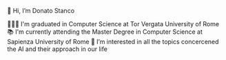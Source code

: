 👋 Hi, I’m Donato Stanco

👨🏻‍🎓 I'm graduated in Computer Science at Tor Vergata University of Rome
📚 I'm currently attending the Master Degree in Computer Science at Sapienza University of Rome
👀 I’m interested in all the topics concercened the AI and their approach in our life
